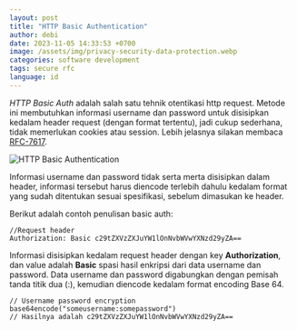 ```yaml
---
layout: post
title: "HTTP Basic Authentication"
author: debi
date: 2023-11-05 14:33:53 +0700
image: /assets/img/privacy-security-data-protection.webp
categories: software development
tags: secure rfc
language: id
---
```

*HTTP Basic Auth* adalah salah satu tehnik otentikasi http request. Metode ini membutuhkan informasi 
username dan password untuk disisipkan kedalam header request (dengan format tertentu), jadi cukup 
sederhana, tidak memerlukan cookies atau session. Lebih jelasnya silakan membaca [RFC-7617][rfc7617].

![HTTP Basic Authentication](https://dikakaryatech.com/assets/img/http-auth-sequence-diagram.png "HTTP Basic Authentication")

Informasi username dan password tidak serta merta disisipkan dalam header, informasi tersebut harus 
diencode terlebih dahulu kedalam format yang sudah ditentukan sesuai spesifikasi, sebelum dimasukan 
ke header.

Berikut adalah contoh penulisan basic auth:
```
//Request header
Authorization: Basic c29tZXVzZXJuYW1lOnNvbWVwYXNzd29yZA==
```

Informasi disisipkan kedalam request header dengan key **Authorization**, dan value adalah **Basic** 
spasi hasil enkripsi dari data username dan password. Data username dan password digabungkan dengan 
pemisah tanda titik dua (:), kemudian diencode kedalam format encoding Base 64.

```
// Username password encryption
base64encode("someusername:somepassword")
// Hasilnya adalah c29tZXVzZXJuYW1lOnNvbWVwYXNzd29yZA==
```

[rfc7617]: https://tools.ietf.org/html/rfc7617